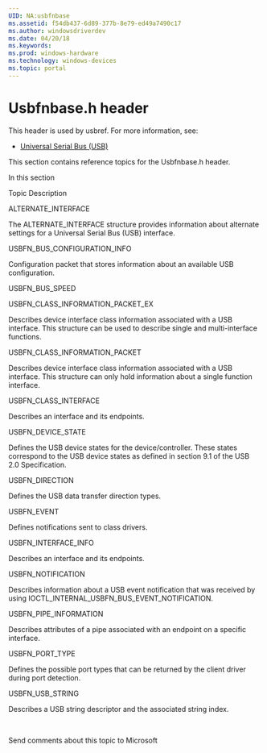 ```yaml
---
UID: NA:usbfnbase
ms.assetid: f54db437-6d89-377b-8e79-ed49a7490c17
ms.author: windowsdriverdev
ms.date: 04/20/18
ms.keywords: 
ms.prod: windows-hardware
ms.technology: windows-devices
ms.topic: portal
---
```


# Usbfnbase.h header





This header is used by usbref. For more information, see:

- [Universal Serial Bus (USB)](../_usbref/index.md)

This section contains reference topics for the Usbfnbase.h header.


In this section


Topic
Description




ALTERNATE_INTERFACE



The ALTERNATE_INTERFACE structure provides information about alternate settings for a Universal Serial Bus (USB) interface.





USBFN_BUS_CONFIGURATION_INFO



Configuration packet that stores information about 
an available USB configuration.





USBFN_BUS_SPEED







USBFN_CLASS_INFORMATION_PACKET_EX



Describes device interface class information associated with a USB interface. This structure can be used to describe single and multi-interface functions. 





USBFN_CLASS_INFORMATION_PACKET



Describes device interface class information associated with a USB interface. This structure can only hold information about a single function interface.





USBFN_CLASS_INTERFACE



Describes an interface and its endpoints.





USBFN_DEVICE_STATE



Defines the USB device states for the device/controller.  These states correspond to the USB device states as defined in section 9.1 of the USB 2.0 Specification.





USBFN_DIRECTION



Defines the USB data transfer direction types.





USBFN_EVENT



Defines notifications sent to class drivers.





USBFN_INTERFACE_INFO



Describes an interface and its endpoints.





USBFN_NOTIFICATION



Describes information about a USB  event notification that was 
		received by using IOCTL_INTERNAL_USBFN_BUS_EVENT_NOTIFICATION.
		





USBFN_PIPE_INFORMATION



Describes attributes of a pipe associated with an endpoint on a specific interface.





USBFN_PORT_TYPE



Defines the possible port types that can be returned by the client driver during port detection.





USBFN_USB_STRING



Describes a USB string descriptor and the associated string index. 



 


Send comments about this topic to Microsoft

